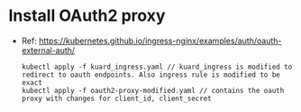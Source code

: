 
# Install OAuth2 proxy
 - Ref: https://kubernetes.github.io/ingress-nginx/examples/auth/oauth-external-auth/
   ```
   kubectl apply -f kuard_ingress.yaml // kuard_ingress is modified to redirect to oauth endpoints. Also ingress rule is modified to be exact
   kubectl apply -f oauth2-proxy-modified.yaml // contains the oauth proxy with changes for client_id, client_secret
   ```

